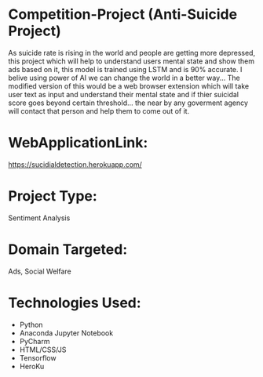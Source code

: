 # Competition-Project (Anti-Suicide Project)

As suicide rate is rising in the world and people are getting more depressed, this project which will help to understand users mental state and show them ads based on it, this model is trained using LSTM and is 90% accurate. I belive using power of AI we can change the world in a better way... The modified version of this would be a web browser extension which will take user text as input and understand their mental state and if thier suicidal score goes beyond certain threshold... the near by any goverment agency will contact that person and help them to come out of it.


# WebApplicationLink:

https://sucidialdetection.herokuapp.com/

# Project Type:
Sentiment Analysis

# Domain Targeted:
Ads, Social Welfare

# Technologies Used:
- Python
- Anaconda Jupyter Notebook
- PyCharm
- HTML/CSS/JS
- Tensorflow
- HeroKu

